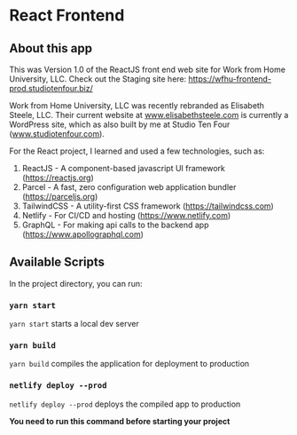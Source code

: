 # React Frontend

## About this app
This was Version 1.0 of the ReactJS front end web site for Work from Home University, LLC. Check out the Staging site here: https://wfhu-frontend-prod.studiotenfour.biz/

Work from Home University, LLC was recently rebranded as Elisabeth Steele, LLC. Their current website at www.elisabethsteele.com is currently a WordPress site, which as also built by me at Studio Ten Four (www.studiotenfour.com).

For the React project, I learned and used a few technologies, such as:
1. ReactJS - A component-based javascript UI framework (https://reactjs.org)
2. Parcel - A fast, zero configuration web application bundler (https://parceljs.org)
3. TailwindCSS - A utility-first CSS framework (https://tailwindcss.com)
4. Netlify - For CI/CD and hosting (https://www.netlify.com)
5. GraphQL - For making api calls to the backend app (https://www.apollographql.com)

## Available Scripts

In the project directory, you can run:

### `yarn start`

`yarn start` starts a local dev server

### `yarn build`

`yarn build` compiles the application for deployment to production

### `netlify deploy --prod`


`netlify deploy --prod` deploys the compiled app to production

**You need to run this command before starting your project**

